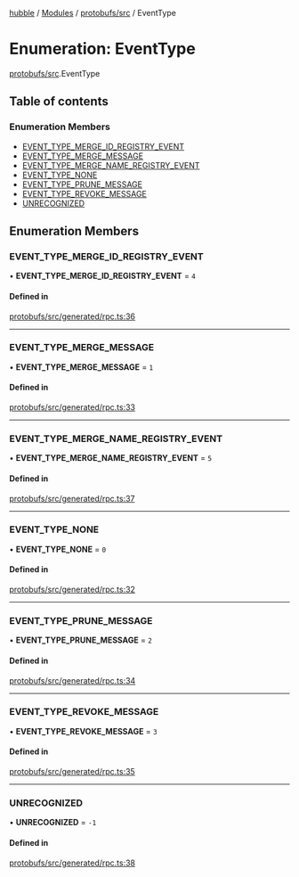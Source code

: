 [hubble](../README.md) / [Modules](../modules.md) / [protobufs/src](../modules/protobufs_src.md) / EventType

# Enumeration: EventType

[protobufs/src](../modules/protobufs_src.md).EventType

## Table of contents

### Enumeration Members

- [EVENT\_TYPE\_MERGE\_ID\_REGISTRY\_EVENT](protobufs_src.EventType.md#event_type_merge_id_registry_event)
- [EVENT\_TYPE\_MERGE\_MESSAGE](protobufs_src.EventType.md#event_type_merge_message)
- [EVENT\_TYPE\_MERGE\_NAME\_REGISTRY\_EVENT](protobufs_src.EventType.md#event_type_merge_name_registry_event)
- [EVENT\_TYPE\_NONE](protobufs_src.EventType.md#event_type_none)
- [EVENT\_TYPE\_PRUNE\_MESSAGE](protobufs_src.EventType.md#event_type_prune_message)
- [EVENT\_TYPE\_REVOKE\_MESSAGE](protobufs_src.EventType.md#event_type_revoke_message)
- [UNRECOGNIZED](protobufs_src.EventType.md#unrecognized)

## Enumeration Members

### EVENT\_TYPE\_MERGE\_ID\_REGISTRY\_EVENT

• **EVENT\_TYPE\_MERGE\_ID\_REGISTRY\_EVENT** = ``4``

#### Defined in

[protobufs/src/generated/rpc.ts:36](https://github.com/vinliao/hubble/blob/b933e0c/packages/protobufs/src/generated/rpc.ts#L36)

___

### EVENT\_TYPE\_MERGE\_MESSAGE

• **EVENT\_TYPE\_MERGE\_MESSAGE** = ``1``

#### Defined in

[protobufs/src/generated/rpc.ts:33](https://github.com/vinliao/hubble/blob/b933e0c/packages/protobufs/src/generated/rpc.ts#L33)

___

### EVENT\_TYPE\_MERGE\_NAME\_REGISTRY\_EVENT

• **EVENT\_TYPE\_MERGE\_NAME\_REGISTRY\_EVENT** = ``5``

#### Defined in

[protobufs/src/generated/rpc.ts:37](https://github.com/vinliao/hubble/blob/b933e0c/packages/protobufs/src/generated/rpc.ts#L37)

___

### EVENT\_TYPE\_NONE

• **EVENT\_TYPE\_NONE** = ``0``

#### Defined in

[protobufs/src/generated/rpc.ts:32](https://github.com/vinliao/hubble/blob/b933e0c/packages/protobufs/src/generated/rpc.ts#L32)

___

### EVENT\_TYPE\_PRUNE\_MESSAGE

• **EVENT\_TYPE\_PRUNE\_MESSAGE** = ``2``

#### Defined in

[protobufs/src/generated/rpc.ts:34](https://github.com/vinliao/hubble/blob/b933e0c/packages/protobufs/src/generated/rpc.ts#L34)

___

### EVENT\_TYPE\_REVOKE\_MESSAGE

• **EVENT\_TYPE\_REVOKE\_MESSAGE** = ``3``

#### Defined in

[protobufs/src/generated/rpc.ts:35](https://github.com/vinliao/hubble/blob/b933e0c/packages/protobufs/src/generated/rpc.ts#L35)

___

### UNRECOGNIZED

• **UNRECOGNIZED** = ``-1``

#### Defined in

[protobufs/src/generated/rpc.ts:38](https://github.com/vinliao/hubble/blob/b933e0c/packages/protobufs/src/generated/rpc.ts#L38)

